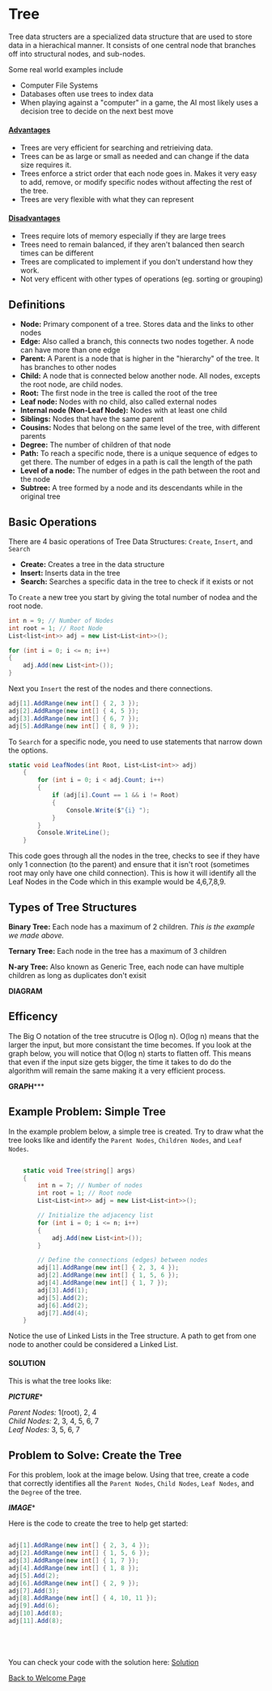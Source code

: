 # Tree

Tree data structers are a specialized data structure that are used to store data in a hierachical manner. It consists of one central node that branches off into structural nodes, and sub-nodes. 

Some real world examples include
- Computer File Systems
- Databases often use trees to index data 
- When playing against a "computer" in a game, the AI most likely uses a decision tree to decide on the next best move


#### <ins>Advantages
- Trees are very efficient for searching and retrieiving data.
- Trees can be as large or small as needed and can change if the data size requires it.
- Trees enforce a strict order that each node goes in. Makes it very easy to add, remove, or modify specific nodes without 
affecting the rest of the tree.
- Trees are very flexible with what they can represent
 
#### <ins>Disadvantages
- Trees require lots of memory especially if they are large trees
- Trees need to remain balanced, if they aren't balanced then search times can be different
- Trees are complicated to implement if you don't understand how they work.
- Not very efficent with other types of operations (eg. sorting or grouping)



## Definitions

- **Node:** Primary component of a tree. Stores data and the links to other nodes
- **Edge:** Also called a branch, this connects two nodes together. A node can have more than one edge
- **Parent:** A Parent is a node that is higher in the "hierarchy" of the tree. It has branches to other nodes
- **Child:** A node that is connected below another node. All nodes, excepts the root node, are child nodes.
- **Root:** The first node in the tree is called the root of the tree
- **Leaf node:** Nodes with no child, also called external nodes
- **Internal node (Non-Leaf Node):** Nodes with at least one child
- **Siblings:** Nodes that have the same parent
- **Cousins:** Nodes that belong on the same level of the tree, with different parents
- **Degree:** The number of children of that node
- **Path:** To reach a specific node, there is a unique sequence of edges to get there. The number of edges in a path is call the length of the path
- **Level of a node:** The number of edges in the path between the root and the node
- **Subtree:** A tree formed by a node and its descendants while in the original tree

## Basic Operations

There are 4 basic operations of Tree Data Structures: `Create`, `Insert`, and `Search`
- **Create:** Creates a tree in the data structure
- **Insert:** Inserts data in the tree
- **Search:** Searches a specific data in the tree to check if it exists or not

To `Create` a new tree you start by giving the total number of nodea and the root node. 

```csharp
int n = 9; // Number of Nodes
int root = 1; // Root Node
List<list<int>> adj = new List<List<int>>();

for (int i = 0; i <= n; i++)
{
    adj.Add(new List<int>());
}
```

Next you `Insert` the rest of the nodes and there connections.

```csharp
adj[1].AddRange(new int[] { 2, 3 });
adj[2].AddRange(new int[] { 4, 5 });
adj[3].AddRange(new int[] { 6, 7 });
adj[5].AddRange(new int[] { 8, 9 });
```


To `Search` for a specific node, you need to use statements that narrow down the options.

```csharp
static void LeafNodes(int Root, List<List<int>> adj)
    {
        for (int i = 0; i < adj.Count; i++)
        {
            if (adj[i].Count == 1 && i != Root)
            {
                Console.Write($"{i} ");
            }
        }
        Console.WriteLine();
    }
```
This code goes through all the nodes in the tree, checks to see if they have only 1 connection (to the parent) and ensure that it isn't root (sometimes root may only have one child connection). This is how it will identify all the Leaf Nodes in the Code which in this example would be 4,6,7,8,9.




## Types of Tree Structures

**Binary Tree:** Each node has a maximum of 2 children. *This is the example we made above.*

**Ternary Tree:** Each node in the tree has a maximum of 3 children

**N-ary Tree:** Also known as Generic Tree, each node can have multiple children as long as duplicates don't exisit



****DIAGRAM****




## Efficency

The Big O notation of the tree strucutre is O(log n). O(log n) means that the larger the input, but more consistant the time becomes. If you look at the graph below, you will notice that O(log n) starts to flatten off. This means that even if the input size gets bigger, the time it takes to do do the algorithm will remain the same making it a very efficient process.


******GRAPH*********

## Example Problem: Simple Tree

In the example problem below, a simple tree is created. Try to draw what the tree looks like and identify the `Parent Nodes`, `Children Nodes`, and `Leaf Nodes`.

```csharp

    static void Tree(string[] args)
    {
        int n = 7; // Number of nodes
        int root = 1; // Root node
        List<List<int>> adj = new List<List<int>>();

        // Initialize the adjacency list
        for (int i = 0; i <= n; i++)
        {
            adj.Add(new List<int>());
        }

        // Define the connections (edges) between nodes
        adj[1].AddRange(new int[] { 2, 3, 4 });
        adj[2].AddRange(new int[] { 1, 5, 6 });
        adj[4].AddRange(new int[] { 1, 7 });
        adj[3].Add(1);
        adj[5].Add(2);
        adj[6].Add(2);
        adj[7].Add(4); 
    }

```

Notice the use of Linked Lists in the Tree structure. A path to get from one node to another could be considered a Linked List.



#### **SOLUTION**
This is what the tree looks like:

***PICTURE****


*Parent Nodes:* 1(root), 2, 4\
*Child Nodes:* 2, 3, 4, 5, 6, 7\
*Leaf Nodes:* 3, 5, 6, 7



## Problem to Solve: Create the Tree

For this problem, look at the image below. Using that tree, create a code that correctly identifies all the `Parent Nodes`, `Child Nodes`, `Leaf Nodes`, and the `Degree` of the tree.


*****IMAGE******


Here is the code to create the tree to help get started:
```csharp

adj[1].AddRange(new int[] { 2, 3, 4 });
adj[2].AddRange(new int[] { 1, 5, 6 });
adj[3].AddRange(new int[] { 1, 7 });
adj[4].AddRange(new int[] { 1, 8 });
adj[5].Add(2);
adj[6].AddRange(new int[] { 2, 9 });
adj[7].Add(3);
adj[8].AddRange(new int[] { 4, 10, 11 });
adj[9].Add(6);
adj[10].Add(8);
adj[11].Add(8);

```
\
\
\
You can check your code with the solution here: [Solution](Tree)

[Back to Welcome Page](0-welcome.md)

